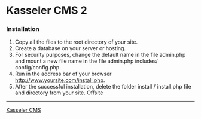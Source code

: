 Kasseler CMS 2
=======
### Installation
1. Copy all the files to the root directory of your site.
2. Create a database on your server or hosting.
3. For security purposes, change the default name in the file admin.php and mount a new file name in the file admin.php includes/сonfig/config.php.
4. Run in the address bar of your browser http://www.yoursite.com/install.php.
5. After the successful installation, delete the folder install / install.php file and directory from your site.
Offsite
----
[Kasseler CMS]

[Kasseler CMS]:http://www.kasseler-cms.net/
